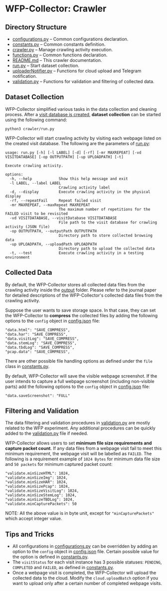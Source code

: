 # WFP-Collector: Crawler


## Directory Structure
* [configurations.py](configurations.py) – Common configurations declaration.
* [constants.py](constants.py) – Common constants definition.
* [crawler.py](crawler.py) – Manage crawling activity execution.
* [functions.py](functions.py) – Common functions declaration.
* [README.md](README.md) – This crawler documentation.
* [run.py](run.py) – Start dataset collection.
* [uploaderNotifier.py](uploaderNotifier.py) – Functions for cloud upload and Telegram notification.
* [validation.py](validation.py) – Functions for validation and filtering of collected data.


## Dataset Collection
WFP-Collector simplified various tasks in the data collection and cleaning process. After a [visit database is created](../database/), **dataset collection** can be started using the following command:

```
python3 crawler/run.py
```

WFP-Collector will start crawling activity by visiting each webpage listed on the created visit database. The following are the parameters of [run.py](run.py):


```
usage: run.py [-h] [-l LABEL] [-d] [-rf] [-mr MAXREPEAT] [-vd VISITDATABASE] [-op OUTPUTPATH] [-up UPLOADPATH] [-t]

Execute crawling activity.

options:
  -h, --help            Show this help message and exit
  -l LABEL, --label LABEL
                        Crawling activity label
  -d, --display         Execute crawling activity in the physical display
  -rf, --repeatFail     Repeat failed visit
  -mr MAXREPEAT, --maxRepeat MAXREPEAT
                        The maximum number of repetitions for the FAILED visit to be revisited
  -vd VISITDATABASE, --visitDatabase VISITDATABASE
                        File path to the visit database for crawling activity (JSON file)
  -op OUTPUTPATH, --outputPath OUTPUTPATH
                        Directory path to store collected browsing data
  -up UPLOADPATH, --uploadPath UPLOADPATH
                        Directory path to upload the collected data
  -t, --test            Execute crawling activity in a testing environment
```


## Collected Data
By default, the WFP-Collector stores all collected data files from the crawling activity inside the [output](../output/) folder. Please refer to the journal paper for detailed descriptions of the WFP-Collector's collected data files from the crawling activity.

Suppose the user wants to save storage space. In that case, they can set the WFP-Collector to **compress** the collected files by adding the following options to the `config` object in [config.json](../config.json) file:

```
"data.html": "SAVE_COMPRESS",
"data.har": "SAVE_COMPRESS",
"data.visitLog": "SAVE_COMPRESS",
"data.stemLog": "SAVE_COMPRESS",
"data.tbdLog": "SAVE_COMPRESS",
"pcap.data": "SAVE_COMPRESS",
```

There are other possible file handling options as defined under the `file` class in [constants.py](constants.py).

By default, WFP-Collector will save the visible webpage screenshot. If the user intends to capture a full webpage screenshot (including non-visible parts) add the following options to the `config` object in [config.json](../config.json) file: 

```
"data.saveScreenshot": "FULL"
```


## Filtering and Validation
The data filtering and validation procedures in [validation.py](validation.py) are mostly related to the WFP experiment. Any additional procedures can be quickly added to the [validation.py](validation.py) file if needed.

WFP-Collector allows users to set **minimum file size requirements and capture packet count**. If any data files from a webpage visit fail to meet this minimum requirement, the webpage visit will be labelled as `FAILED`. The following is a requirement example of `1024 Bytes` for minimum data file size and `50 packets` for minimum captured packet count:

```
"validate.minSizeHTML": 1024,
"validate.minSizeImg": 1024,
"validate.minSizeHAR": 1024,
"validate.minSizePcap": 1024,
"validate.minSizeVisitLog": 1024,
"validate.minSizeStemLog": 1024,
"validate.minSizeTBDLog": 1024,
"validate.minCapturePackets": 50
```

NOTE: All the above value is in byte unit, except for `"minCapturePackets"` which accept integer value.


## Tips and Tricks
* All configurations in [configurations.py](configurations.py) can be overridden by adding an option to the `config` object in [config.json](../config.json) file. Certain possible value for the option is defined in [constants.py](constants.py).
* The `visitStatus` for each visit instance has 3 possible statuses: `PENDING`, `COMPLETED` and `FAILED`, as defined in [constants.py](constants.py).
* Once a webpage visit is completed, the WFP-Collector will upload the collected data to the cloud. Modify the `cloud.uploadBatch` option if you want to upload only after a certain number of completed webpage visits.

